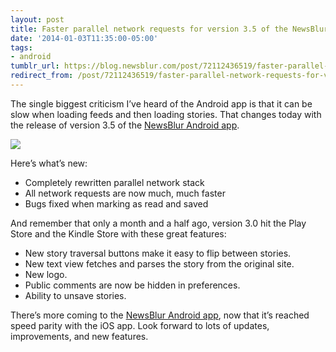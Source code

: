 ```yaml
---
layout: post
title: Faster parallel network requests for version 3.5 of the NewsBlur Android app
date: '2014-01-03T11:35:00-05:00'
tags:
- android
tumblr_url: https://blog.newsblur.com/post/72112436519/faster-parallel-network-requests-for-version-35
redirect_from: /post/72112436519/faster-parallel-network-requests-for-version-35
---
```

The single biggest criticism I’ve heard of the Android app is that it can be slow when loading feeds and then loading stories. That changes today with the release of version 3.5 of the [NewsBlur Android app](http://www.newsblur.com/android).

![](http://static.newsblur.com.s3.amazonaws.com/blog/Android%20v3.5.png)

Here’s what’s new:

- Completely rewritten parallel network stack
- All network requests are now much, much faster
- Bugs fixed when marking as read and saved

And remember that only a month and a half ago, version 3.0 hit the Play Store and the Kindle Store with these great features:

- New story traversal buttons make it easy to flip between stories.
- New text view fetches and parses the story from the original site.
- New logo.
- Public comments are now be hidden in preferences.
- Ability to unsave stories.

There’s more coming to the [NewsBlur Android app](http://www.newsblur.com/android), now that it’s reached speed parity with the iOS app. Look forward to lots of updates, improvements, and new features.

